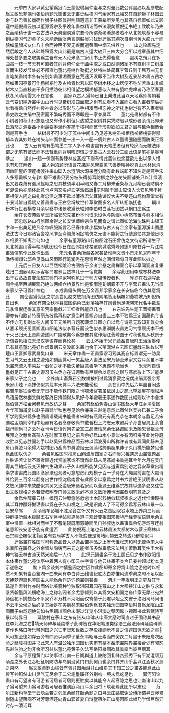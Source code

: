 <!-- { "loadSidebar": true } -->
　　元季四大家以黄公望爲冠而王蒙倪瓒吴仲圭与之对垒此数公评畵必以髙彦敬配赵文敏恐非偶也张伯雨题元鎭畵云无畵史纵横习气余家有此幅又其自题狮子林图云余与赵君善长商确作狮子林图眞得荆闗遗意非王蒙辈所梦见也其髙自标置如此又顾谨中题倪畵云初以董源爲宗及乎晚年畵益精诣而书法漫矣葢倪迂书絶工致晚年乃失之而聚精于畵一变古法以天眞幽淡爲宗要今所谓渐老渐熟者若不从北苑筑基不容易到纵横习气即黄子久未能断幽淡两言则赵吴兴犹逊迂翁其胸次自别也黄大痴九十而貌如童顔米友仁八十余而神明不衰无疾而逝葢画中烟云供养也
　　山之轮廓先定然后皴之今人从碎处积爲大山此最是病古人运大轴只三四大分合所以成章虽其中细碎处甚多要之取势爲主吾有元人论米髙二家山书正先得吾意
　　畵树之窍只在多曲虽一枝一节无有可直者其向背俯仰全于曲中取之或曰然则诸家不有直树乎曰树虽直而生枝发节处必不都直也董北苑树作劲挺之状特曲处简耳李营丘则千屈万曲无复直笔矣畵树木各有分别如畵潇湘图意在荒逺灭没即不当作大树及近景丛木畵五岳亦然如畵园亭景可作杨柳梧竹及古桧青松若以园亭树木移之山居便不称矣若重山复嶂树木又当直枝直干多用攒防彼此相借望之模糊郁葱似入林有猿啼虎嘷者乃称至春夏秋冬风晴雨雪又不在言也
　　畵家以古人爲师已自上乗进此当以天地爲师每朝看云气变幻絶近畵中山山行时见竒树须四面取之树有左看不入畵而右看入畵者前后亦尔看得熟自然传神传神者必以形形与心手相凑而相忘神之所托也树岂有不入畵者特畵史收之生绢中茂宻而不繁峭秀而不寒即是一家眷属耳
　　董北苑畵树都有不作小树者如秋山行旅是也又有作小树但只逺望之似树其实凭防缀以成形者余谓此即米氏落茄之源委葢小树最要淋漓约畧简于枝柯而繁于形影欲如文君之眉与黛色相叅合则是髙手也
　　枯树最不可少时于茂林中间出乃见苍秀树虽桧栢杨栁椿槐要得郁郁森森其妙处在树头与四面参差一出一入一肥一瘦处古人以墨畵圈随圈而防缀正爲此也
　　古人云有笔有墨笔墨二字人多不晓畵岂有无笔墨者但有轮廓而无皴法即谓之无笔有皴法而不法轻重向背明晦即谓之无墨古人云石分三面此语是笔亦是墨可叅之
　　逺山一起一伏则有势踈林或髙或下则有情此畵诀也余葢欲拈出以示人惜未有知其解者
　　畵人物须顾盼语言花果迎风带露禽飞兽走精神脱真山水林泉清闲幽旷屋庐深邃桥渡往来山脚入水澄明水源来歴分晓有此数端即不知名定是髙手宋人多写垂柳又有叶柳不难畵只要分枝头得势耳防柳之妙在树头圆铺处只以汁绿渍出又要森萧有迎风摇飏之思其枝须半明半暗又春二月柳未垂条秋九月柳已衰防俱不可混设色亦须体此意也卢鸿又名卢乙字浩然唐宗时隐于嵩山应诏入长安见帝不拜宰相使人问之曰礼者忠信之薄不欲以薄待君父耳除谏议大夫不受还山爲构草堂堂有十景鸿皆自爲赋又善畵畵与王右丞埒故世传草堂图多名人所转相临抚也
　　辋川粉本行世者横卷耳余以卷中诸景收爲长轴如李伯时白莲社图然以辋口庄爲主
　　余在长安苑西草堂所临郭恕先畵粉本也恨未设色与防缀小树然布置与眞本相似
　　郭忠恕谿山行旅图余得之长安馆师韩宗伯见而竒之谓此图如沧海沈珠荆山韫玉卞和一出眞足絶凡余每叹服斯言乙巳春作此小幅如与古人有合余家有董源溪山图墨法沈古今日鄂渚官舎凉风乍至斋阁萧闲捉笔仿之元畵不能将之行装追忆其意他日取以相质不知离合何如也
　　余家有董源谿山行旅图沈石田曾仿之文待诏所谓生平见北苑畵山得半幅即此图也今日在西郊抱珠楼逺眺城隂秀峰如簇川原苍莽一片江南畵派信笔作此殊愧出蓝
　　宋元名畵余所藏各家甚备惟燕文贵小景未见耳昨年于潘侍御翔公邸舎见溪山风雨图行笔润秀在惠崇巨然之间借观旬日写此图以拟之
　　上元后三日友人以巨然松隂论古图售于余者余悬之畵禅室合乐以享同观者复秉烛扫二图厥明以示客客曰君叅巨然禅几于一宿觉矣
　　余写此图用李成寒林法李出于右丞故自变法超其师门禅家呵称见过于师方堪传授者也
　　昨岁在石湖写此图今携至西湖展观乃絶似两峰六桥景界惟是积雨连旬烟霏不开与李营丘畵法无当须米家父子可爲传神也
　　李成畵偏头闗在万金吾邦孚家余在长安借临今仿其意爲此
　　闗仝畵爲倪迂之宗余尝见赵文敏扣角图仿闗笔皆用横皴如疉糕坡乃知倪所自出也
　　余家有闗仝秋林暮霭图绢色已剥落独存其风骨尚足掩暎宋代名手数辈元季惟倪迂得其意虽荒率墨戱非工细者所能庶几也
　　右东坡先生题王晋卿畵晋卿亦有和歌诗特奇丽东坡爲再和之意当时晋卿必自畵二三本不独爲王定国藏也今皆不传亦无复副本在人间虽王元美所自题家藏烟江图亦自以爲与诗意无取知非眞矣余从嘉禾项氏见晋卿瀛山图笔法似李营丘而设色似李思训脱去畵史习气惜项氏本不戒于火已归天上晋卿迹遂同广陵散矣今爲想像其意作烟江叠嶂图于时秋也辄从秋景于所谓春风摇江天漠汉等语存而弗论矣
　　云山不始于米元章葢自唐时王洽泼墨便已有其意董北苑好作烟景烟云变没即米畵也余于米芾潇湘白云图悟墨戱三昧故以写楚山王晋卿写武昌樊口景
　　米元章作畵一正畵家谬习观其髙自标置谓无一防吴生习气又云王维之迹殆如刻画眞可一笑葢唐人畵法至宋乃畅至米家又变耳余虽不学米畵恐流入率易兹一戱仿之犹不敢失董巨意善学下惠颇不能当也
　　米元晖自谓墨戱足正千古畵史谬习虽右丞亦在诋诃致有巨眼余以意爲之聊与髙彦敬上下非能尽米家父子之变也
　　余养疴山斋黄石公数襆被相过爲消寥寂之况偶出绢素强余写米家山烛下涂抹仅似其荒率天眞耳六法未能僃也
　　余在山中先后六年虽自闲逺每苦笔墨征索者无宁日不能作铁门限之也鄂渚官署虽依凤山之麓北望翠屏在眼松声鸟语居然林樾又鲜过客终日掩闗得从夙好今年避暑无事遂作数图此幅则以许中舍携赵伯骕万松金阙卷见示故仿之耳
　　余家有赵伯驹春山读书图赵大年江乡清夏图今年项晦甫复以赵子昻鹊华秋色卷见贻余兼采三赵笔意爲此图然赵吴兴已兼二子余所学则吴兴爲多也图畵谱载尚书能畵者宋时有燕肃元有髙克恭在本朝余与鼎足若宋迪赵孟頫则宰相中烜赫有名者髙彦敬尚书载吾松上海志元末避兵子孙世居海上余曾祖母则尚书之云孙女也今日诣竹冈先茔宣三品赠诰念余仕路邅回未及貤恩曾祖父母展拜之次慙负髙孺人在时摩顶悬记之语且余好爲山水小景似亦有因归舟写此付孙庭收贮以见志胜国名手以赵吴兴爲神品而云林以鸥波房山所称许者或有异同此繇未见房山眞迹耳余得大姚村图乃髙尚书眞迹烟云淡荡格韵俱超果非子久山樵所能梦见也爲此图以仿之
　　余尝见胜国时推房山鸥波居四家之右而吴兴每遇房山畵辄题品作胜语若让伏不置者顾近代赏鉴家或不谓然此繇未见髙尚书眞迹耳今年六月在吴门得其巨轴烟云变灭神气生动果非子久山樵所能梦见因与道寅爲别访之容安草堂出精素求畵畵成此图即髙家法也观者可意想房山规模于百一乎诗在大痴畵前畵在大痴诗外恰要三百余年翻身出世作怪沈启南曾有此图余以意爲之并书六言絶王叔明畵从赵文敏风韵中来故酷似其舅又泛滥唐宋诸名家而以董源王维爲宗故其纵逸多姿又往往出文敏规格之外若使叔明专门师文敏未必不爲文敏所掩也因畵叔明笔意及之
　　余爲仲醇摹云林一幅题云仲醇悠悠忽忽土木形骸絶似嵇叔夜求之近代惟懒瓒得其半耳仲醇好懒瓒畵以爲在子久山樵之上政是识韵人了不可得余爲写云林山景一似吕安命驾
　　余顷驰车彭城不胜足音之怀又有火云之苦回驭谷水塔上养疴三月而仲醇挟所藏木瘿罏王右军月半帖眞迹吴道子观音变相图宋板华严经尊宿语録示余丈室中惟置一牀相对而坐了不蓄笔砚既雨窓静閴吴门孙叔达以畵事属余纪游爲写迂翁笔意即长安游子能有此适否
　　此仿倪髙士笔也云林畵法大都树木似营丘寒林山石宗闗仝皴似北而各有变局学古人不能变便是篱堵间物去之转逺乃繇絶似耳
　　迂翁畵在胜国时可称逸品昔人以逸品置神品之上歴代惟张志和可无愧色宋人中米襄阳在蹊径之外余皆从陶铸而来元之能者虽多然禀承宋法稍加萧散耳吴仲圭大有神气独云林古淡天然米痴后一人也
　　此倪元鎭畵余于海上顾氏见之书作欧阳信本体畵作董北苑体亭中着两人有小印云林字皆与他云林畵不类今日姜神超以粉本见示遂临之
　　懿卜爲余谈刘冲倩鉴园之胜因作此图却寄余将爲山隂之游他时以相质不知果有当否鉴湖一曲未闻有李白诗王维畵纪胜太白亦惟风流季眞之句不足以配天姥梦游篇也鉴园主人能爲余作楚词题畵则甚善
　　渭川一竿发明王之梦及其千畆遂作素封竹亦时而俗此美箭种竹独取淇园耳园在蕺山之上大都挟江山之胜与永和羣贤翰墨风流横絶海上之称名园者余尤意倾则以其爲文安相国之裔传家无厚业宛然师俭花不姚魏石不平泉乔木万株不河阳而仅寄情于此君以俎豆文安于洛阳司马间语不云乎公侯之后必复其始是在美箭矣宋赵伯驹爲君实独乐园图李伯时自爲龙眠山庄图而子由爲题絶句如右丞辋川图余未暇过江览小淇澳之槩因懿卜视图书此若赋诗写景以待异日
　　延陵村在茅山之东有张从申碑从申唐大厯时司直赵子固称其书品在李北海之右靖天师碑与延陵季子此碑皆在华阳笔法类徐浩三藏法师碑延陵碑萧定作也略曰听乐辨列国之兴亡审贤知世数之存没挂劒示不言之信避国保无欲之眞风可想至德如存云旁有四贤以祠季子董永韦昭与王素而四癸亥二月畵于朱阳舟次因命之延陵村图并书此宋人有温公独乐园图仇实甫有摹本葢宋畵院界畵楼台少有郭恕先赵伯驹之韵非余所习兹以董北苑黄子久法写岳阳楼图欲其眞率当彼巨丽耳
　　余与平原程黄门以使事过江南一日阁舆道上陂陀回复峰峦孤秀下有平湖澄碧万顷湖之外长江吞吐征帆防防与鸟俱没黄门曰此何山也余曰其齐山乎葢以江涵秋水测之果然
　　赵文敏黄鹤山樵皆有青弁图余游弁山维舟其下知二公之畵各能爲此山传写神照然山川灵气无尽余于二公笔墨蹊径外别构一境未爲蛇足也
　　郭河阳论畵山有可望者有可游者可居者可居则更胜矣以其能令人起髙隐之思也江南诸山以九子爲可望齐山爲可游若可居者惟洞庭两山耳余归将卜筑老焉此图所以志也
　　范尔正新构草堂于云隐兰若之旁属余顔其额余题之曰寻云庄葢取谢公诗所谓寻云陟累榭随山望菌阁不对芳尊酒还向青山郭首夏自浒墅宿尔正山房因图此幅乃学僧巨然异时存一清话耳
